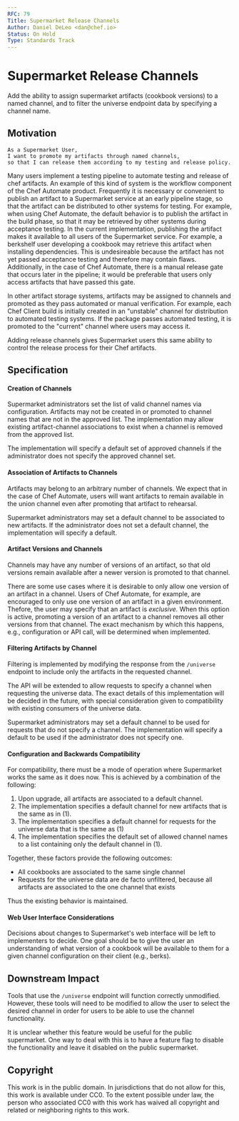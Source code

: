 ```yaml
---
RFC: 79
Title: Supermarket Release Channels
Author: Daniel DeLeo <dan@chef.io>
Status: On Hold
Type: Standards Track
---
```


# Supermarket Release Channels

Add the ability to assign supermarket artifacts (cookbook versions) to a named
channel, and to filter the universe endpoint data by specifying a channel name.

## Motivation

    As a Supermarket User,
    I want to promote my artifacts through named channels,
    so that I can release them according to my testing and release policy.

Many users implement a testing pipeline to automate testing and release of chef
artifacts. An example of this kind of system is the workflow component of the
Chef Automate product. Frequently it is necessary or convenient to publish an
artifact to a Supermarket service at an early pipeline stage, so that the
artifact can be distributed to other systems for testing. For example, when
using Chef Automate, the default behavior is to publish the artifact in the
build phase, so that it may be retrieved by other systems during acceptance
testing. In the current implementation, publishing the artifact makes it
available to all users of the Supermarket service. For example, a berkshelf
user developing a cookbook may retrieve this artifact when installing
dependencies. This is undesireable because the artifact has not yet passed
acceptance testing and therefore may contain flaws. Additionally, in the case
of Chef Automate, there is a manual release gate that occurs later in the
pipeline; it would be preferable that users only access artifacts that have
passed this gate.

In other artifact storage systems, artifacts may be assigned to channels and
promoted as they pass automated or manual verification. For example, each Chef
Client build is initially created in an "unstable" channel for distribution to
automated testing systems. If the package passes automated testing, it is
promoted to the "current" channel where users may access it.

Adding release channels gives Supermarket users this same ability to control
the release process for their Chef artifacts.

## Specification

#### Creation of Channels

Supermarket administrators set the list of valid channel names via
configuration. Artifacts may not be created in or promoted to channel names
that are not in the approved list. The implementation may allow existing
artifact-channel associations to exist when a channel is removed from the
approved list.

The implementation will specify a default set of approved channels if the
administrator does not specify the approved channel set.

#### Association of Artifacts to Channels

Artifacts may belong to an arbitrary number of channels. We expect that in the
case of Chef Automate, users will want artifacts to remain available in the
union channel even after promoting that artifact to rehearsal.

Supermarket administrators may set a default channel to be associated to new
artifacts. If the administrator does not set a default channel, the
implementation will specify a default.

#### Artifact Versions and Channels

Channels may have any number of versions of an artifact, so that old versions
remain available after a newer version is promoted to that channel.

There are some use cases where it is desirable to only allow one version of an
artifact in a channel. Users of Chef Automate, for example, are encouraged to
only use one version of an artifact in a given environment. Thefore, the
user may specify that an artifact is _exclusive._ When this option
is active, promoting a version of an artifact to a channel removes all other
versions from that channel. The exact mechanism by which this happens, e.g.,
configuration or API call, will be determined when implemented.

#### Filtering Artifacts by Channel

Filtering is implemented by modifying the response from the `/universe`
endpoint to include only the artifacts in the requested channel.

The API will be extended to allow requests to specify a channel when requesting
the universe data. The exact details of this implementation will be decided in
the future, with special consideration given to compatibility with existing
consumers of the universe data.

Supermarket administrators may set a default channel to be used for requests
that do not specify a channel. The implementation will specify a default to be
used if the administrator does not specify one.

#### Configuration and Backwards Compatibility

For compatibility, there must be a mode of operation where Supermarket works
the same as it does now. This is achieved by a combination of the following:

1. Upon upgrade, all artifacts are associated to a default channel.
2. The implementation specifies a default channel for new artifacts that is the
   same as in (1).
3. The implementation specifies a default channel for requests for the universe
   data that is the same as (1)
4. The implementation specifies the default set of allowed channel names to a
   list containing only the default channel in (1).

Together, these factors provide the following outcomes:

* All cookbooks are associated to the same single channel
* Requests for the universe data are de facto unfiltered, because all artifacts
  are associated to the one channel that exists

Thus the existing behavior is maintained.

#### Web User Interface Considerations

Decisions about changes to Supermarket's web interface will be left to
implementers to decide. One goal should be to give the user an understanding of
what version of a cookbook will be available to them for a given channel
configuration on their client (e.g., berks).

## Downstream Impact

Tools that use the `/universe` endpoint will function correctly unmodified.
However, these tools will need to be modified to allow the user to select the
desired channel in order for users to be able to use the channel functionality.

It is unclear whether this feature would be useful for the public supermarket.
One way to deal with this is to have a feature flag to disable the
functionality and leave it disabled on the public supermarket.

## Copyright

This work is in the public domain. In jurisdictions that do not allow for this,
this work is available under CC0. To the extent possible under law, the person
who associated CC0 with this work has waived all copyright and related or
neighboring rights to this work.
